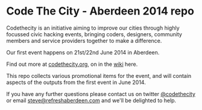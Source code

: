 # Code The City - Aberdeen 2014 repo

Codethecity is an initiative aiming to improve our cities through highly focussed civic hacking events, bringing coders, designers, community members and service providers together to make a difference.

Our first event happens on 21st/22nd June 2014 in Aberdeen.

Find out more at [codethecity.org](http://codethecity.org), on in the [wiki](https://github.com/CodeTheCity/aberdeen2014/wiki) here.

This repo collects various promotional items for the event, and will contain aspects of the outputs from the first event in June 2014.

If you have any further questions please contact us on twitter [@codethecity](http://twitter.com/codethecity) or email [steve@refreshaberdeen.com](mailto:steve@refreshaberdeen.com) and we'll be delighted to help.